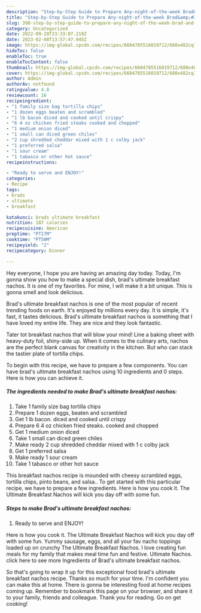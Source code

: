 ```yaml
---
description: "Step-by-Step Guide to Prepare Any-night-of-the-week Brad&amp;#39;s ultimate breakfast nachos"
title: "Step-by-Step Guide to Prepare Any-night-of-the-week Brad&amp;#39;s ultimate breakfast nachos"
slug: 398-step-by-step-guide-to-prepare-any-night-of-the-week-brad-and-39-s-ultimate-breakfast-nachos
category: Uncategorized
date: 2022-09-20T23:33:07.218Z
date: 2023-02-08T13:57:47.945Z
image: https://img-global.cpcdn.com/recipes/6604785516019712/680x482cq70/brads-ultimate-breakfast-nachos-recipe-main-photo.jpg
hideToc: false
enableToc: true
enableTocContent: false
thumbnail: https://img-global.cpcdn.com/recipes/6604785516019712/680x482cq70/brads-ultimate-breakfast-nachos-recipe-main-photo.jpg
cover: https://img-global.cpcdn.com/recipes/6604785516019712/680x482cq70/brads-ultimate-breakfast-nachos-recipe-main-photo.jpg
author: Admin
authorAv: notfound
ratingvalue: 4.8
reviewcount: 16
recipeingredient:
- "1 family size bag tortilla chips"
- "1 dozen eggs beaten and scrambled"
- "1 lb bacon diced and cooked until crispy"
- "6 4 oz chicken fried steaks cooked and chopped"
- "1 medium onion diced"
- "1 small can diced green chiles"
- "2 cup shredded cheddar mixed with 1 c colby jack"
- "1 preferred salsa"
- "1 sour cream"
- "1 tabasco or other hot sauce"
recipeinstructions:

- "Ready to serve and ENJOY!"
categories:
- Recipe
tags:
- brads
- ultimate
- breakfast

katakunci: brads ultimate breakfast 
nutrition: 187 calories
recipecuisine: American
preptime: "PT17M"
cooktime: "PT50M"
recipeyield: "2"
recipecategory: Dinner

---
```



Hey everyone, I hope you are having an amazing day today. Today, I'm gonna show you how to make a special dish, brad&#39;s ultimate breakfast nachos. It is one of my favorites. For mine, I will make it a bit unique. This is gonna smell and look delicious.

Brad&#39;s ultimate breakfast nachos is one of the most popular of recent trending foods on earth. It's enjoyed by millions every day. It is simple, it's fast, it tastes delicious. Brad&#39;s ultimate breakfast nachos is something that I have loved my entire life. They are nice and they look fantastic.

Tater tot breakfast nachos that will blow your mind! Line a baking sheet with heavy-duty foil, shiny-side up. When it comes to the culinary arts, nachos are the perfect blank canvas for creativity in the kitchen. But who can stack the tastier plate of tortilla chips.


To begin with this recipe, we have to prepare a few components. You can have brad&#39;s ultimate breakfast nachos using 10 ingredients and 0 steps. Here is how you can achieve it.

<!--inarticleads1-->

##### The ingredients needed to make Brad&#39;s ultimate breakfast nachos:

1. Take 1 family size bag tortilla chips
1. Prepare 1 dozen eggs, beaten and scrambled
1. Get 1 lb bacon. diced and cooked until crispy
1. Prepare 6 4 oz chicken fried steaks. cooked and chopped
1. Get 1 medium onion diced
1. Take 1 small can diced green chiles
1. Make ready 2 cup shredded cheddar mixed with 1 c colby jack
1. Get 1 preferred salsa
1. Make ready 1 sour cream
1. Take 1 tabasco or other hot sauce


This breakfast nachos recipe is mounded with cheesy scrambled eggs, tortilla chips, pinto beans, and salsa.. To get started with this particular recipe, we have to prepare a few ingredients. Here is how you cook it. The Ultimate Breakfast Nachos will kick you day off with some fun. 

<!--inarticleads2-->

##### Steps to make Brad&#39;s ultimate breakfast nachos:


1. Ready to serve and ENJOY!

Here is how you cook it. The Ultimate Breakfast Nachos will kick you day off with some fun. Yummy sausage, eggs, and all your fav nacho toppings loaded up on crunchy The Ultimate Breakfast Nachos. I love creating fun meals for my family that makes meal time fun and festive. Ultimate Nachos. click here to see more Ingredients of Brad&#39;s ultimate breakfast nachos. 

So that's going to wrap it up for this exceptional food brad&#39;s ultimate breakfast nachos recipe. Thanks so much for your time. I'm confident you can make this at home. There is gonna be interesting food at home recipes coming up. Remember to bookmark this page on your browser, and share it to your family, friends and colleague. Thank you for reading. Go on get cooking!
